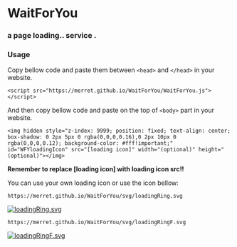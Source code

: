 # WaitForYou
### a page loading.. service .
### Usage
Copy bellow code and paste them between `<head>` and `</head>` in your website.

    <script src="https://merret.github.io/WaitForYou/WaitForYou.js"></script>

And then copy bellow code and paste on the top of `<body>` part in your website.

    <img hidden style="z-index: 9999; position: fixed; text-align: center; box-shadow: 0 2px 5px 0 rgba(0,0,0,0.16),0 2px 10px 0 rgba(0,0,0,0.12); background-color: #fff!important;" id="WFYloadingIcon" src="[loading icon]" width="(optional)" height="(optional)"></img>
**Remember to replace [loading icon] with loading icon src!!**

You can use your own loading icon or use the icon bellow: 

    https://merret.github.io/WaitForYou/svg/loadingRing.svg
[![loadingRing.svg](https://merret.github.io/WaitForYou/svg/loadingRing.svg "loadingRing.svg")](https://merret.github.io/WaitForYou/svg/loadingRing.svg "loadingRing.svg")

    https://merret.github.io/WaitForYou/svg/loadingRingF.svg
[![loadingRingF.svg](https://merret.github.io/WaitForYou/svg/loadingRingF.svg "loadingRingF.svg")](https://merret.github.io/WaitForYou/svg/loadingRingF.svg "loadingRingF.svg")
